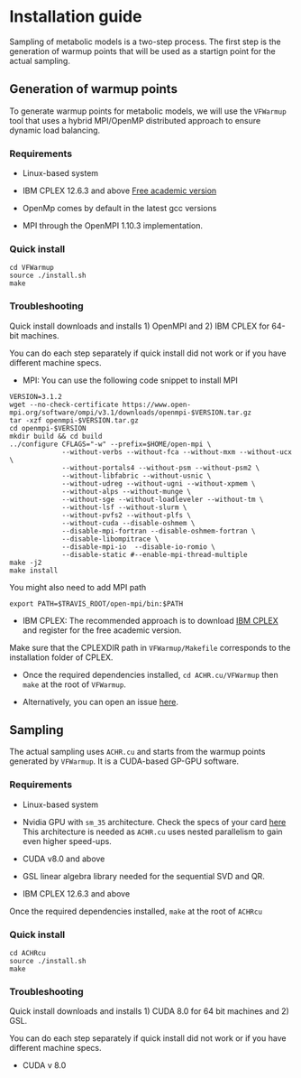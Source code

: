 # Installation guide

Sampling of metabolic models is a two-step process. The first step is the generation of warmup points that will be used as a startign point
for the actual sampling.

## Generation of warmup points

To generate warmup points for metabolic models, we will use the `VFWarmup` tool that uses a hybrid MPI/OpenMP distributed approach to ensure dynamic load balancing.

### Requirements
+ Linux-based system

+ IBM CPLEX 12.6.3 and above [Free academic version](http://www-03.ibm.com/software/products/fr/ibmilogcpleoptistud)

+ OpenMp comes by default in the latest gcc versions

+ MPI through the OpenMPI 1.10.3 implementation.

### Quick install

```
cd VFWarmup
source ./install.sh
make
```
### Troubleshooting
Quick install downloads and installs 1) OpenMPI and 2) IBM CPLEX for 64-bit machines.

You can do each step separately if quick install did not work or if you have different machine specs.

+ MPI: You can use the following code snippet to install MPI
```
VERSION=3.1.2
wget --no-check-certificate https://www.open-mpi.org/software/ompi/v3.1/downloads/openmpi-$VERSION.tar.gz
tar -xzf openmpi-$VERSION.tar.gz
cd openmpi-$VERSION
mkdir build && cd build
../configure CFLAGS="-w" --prefix=$HOME/open-mpi \
             --without-verbs --without-fca --without-mxm --without-ucx \
             --without-portals4 --without-psm --without-psm2 \
             --without-libfabric --without-usnic \
             --without-udreg --without-ugni --without-xpmem \
             --without-alps --without-munge \
             --without-sge --without-loadleveler --without-tm \
             --without-lsf --without-slurm \
             --without-pvfs2 --without-plfs \
             --without-cuda --disable-oshmem \
             --disable-mpi-fortran --disable-oshmem-fortran \
             --disable-libompitrace \
             --disable-mpi-io  --disable-io-romio \
             --disable-static #--enable-mpi-thread-multiple
make -j2
make install
```
You might also need to add MPI path

```
export PATH=$TRAVIS_ROOT/open-mpi/bin:$PATH
```
+ IBM CPLEX: The recommended approach is to download [IBM CPLEX](http://www-03.ibm.com/software/products/fr/ibmilogcpleoptistud) and register for the free academic version.

Make sure that the CPLEXDIR path in `VFWarmup/Makefile` corresponds to the installation folder of CPLEX.

+ Once the required dependencies installed, `cd ACHR.cu/VFWarmup` then `make` at the root of `VFWarmup`.

+ Alternatively, you can open an issue [here](https://github.com/marouenbg/ACHR.cu/issues).

## Sampling

The actual sampling uses `ACHR.cu` and starts from the warmup points generated by `VFWarmup`. It is a CUDA-based GP-GPU software.

### Requirements
+ Linux-based system

+ Nvidia GPU with `sm_35` architecture. Check the specs of your card [here](https://en.wikipedia.org/wiki/CUDA)
This architecture is needed as `ACHR.cu` uses nested parallelism to gain even higher speed-ups.

+ CUDA v8.0 and above

+ GSL linear algebra library needed for the sequential SVD and QR. 

+ IBM CPLEX 12.6.3 and above
 
Once the required dependencies installed, `make` at the root of `ACHRcu`


### Quick install

```
cd ACHRcu
source ./install.sh
make
```

### Troubleshooting

Quick install downloads and installs 1) CUDA 8.0 for 64 bit machines and 2) GSL.

You can do each step separately if quick install did not work or if you have different machine specs.

+ CUDA v 8.0

